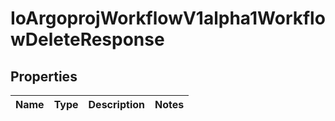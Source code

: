
# IoArgoprojWorkflowV1alpha1WorkflowDeleteResponse

## Properties
Name | Type | Description | Notes
------------ | ------------- | ------------- | -------------



